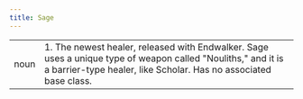 ```yaml
---
title: Sage
---
```

| | |
|---|---|
| noun | 1.  	The newest healer, released with Endwalker. Sage uses a unique type of weapon called "Nouliths," and it is a barrier-type healer, like Scholar. Has no associated base class.	|